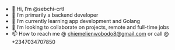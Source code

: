 - 👋 Hi, I’m @sebchi-crtl
- 👀 I’m primarily a backend developer 
- 🌱 I’m currently learning app development and Golang
- 💞️ I’m looking to collaborate on projects, remote and full-time jobs
- 📫 How to reach me @ chiemelienwobodo8@gmail.com or call @ +2347034707850


<!---
sebchi-crtl/sebchi-crtl is a ✨ special ✨ repository because its `README.md` (this file) appears on your GitHub profile.
You can click the Preview link to take a look at your changes.
--->
